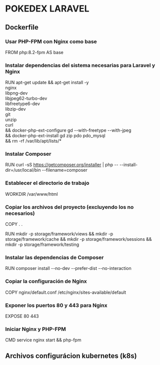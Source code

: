 # POKEDEX LARAVEL
## Dockerfile
### Usar PHP-FPM con Nginx como base
FROM php:8.2-fpm AS base

### Instalar dependencias del sistema necesarias para Laravel y Nginx
RUN apt-get update && apt-get install -y \
    nginx \
    libpng-dev \
    libjpeg62-turbo-dev \
    libfreetype6-dev \
    libzip-dev \
    git \
    unzip \
    curl \
    && docker-php-ext-configure gd --with-freetype --with-jpeg \
    && docker-php-ext-install gd zip pdo pdo_mysql \
    && rm -rf /var/lib/apt/lists/*

### Instalar Composer
RUN curl -sS https://getcomposer.org/installer | php -- --install-dir=/usr/local/bin --filename=composer

### Establecer el directorio de trabajo
WORKDIR /var/www/html

### Copiar los archivos del proyecto (excluyendo los no necesarios)
COPY . .

RUN mkdir -p storage/framework/views && mkdir -p storage/framework/cache && mkdir -p storage/framework/sessions && mkdir -p storage/framework/testing
### Instalar las dependencias de Composer
RUN composer install --no-dev --prefer-dist --no-interaction

### Copiar la configuración de Nginx
COPY nginx/default.conf /etc/nginx/sites-available/default

### Exponer los puertos 80 y 443 para Nginx
EXPOSE 80 443

### Iniciar Nginx y PHP-FPM
CMD service nginx start && php-fpm

## Archivos configurácion kubernetes (k8s)

